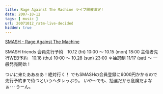 ```yaml
---
title: Rage Against The Machine ライブ開催決定！
date: 2007-10-12
tags: [ music ]
url: 20071012_ratm-live-decided
hidden: true
---
```

<a href="http://smash-jpn.com/band/2008/02_ratm/index.php">SMASH - Rage Against The Machine</a>

SMASH friends 会員先行予約　10.12 (fri) 10:00 ～ 10.15 (mon) 18:00
主催者先行WEB予約　10.18 (thu) 10:00 ～ 10.28 (sun) 23:00 ＊抽選制
11/17 (sat) ～ 一般発売開始！

ついに来たああああ！絶対行く！
でもSMASHの会員登録に6000円かかるので先行予約まで待つというヘタレっぷり。
いや～でも、抽選だから危険だよなぁ･･･うーん。
